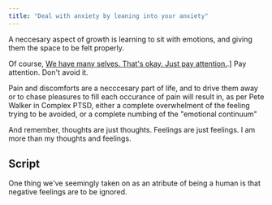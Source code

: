 ```yaml
---
title: "Deal with anxiety by leaning into your anxiety"
---
```


A neccesary aspect of growth is learning to sit with emotions, and giving them the space to be felt properly. 

Of course, [We have many selves. That's okay. Just pay attention.](We%20have%20many%20selves.%20That's%20okay.%20Just%20pay%20attention..md).]  Pay attention. Don't avoid it. 

Pain and discomforts are a necccesary part of life, and to drive them away or to chase pleasures to fill each occurance of pain will result in, as per Pete Walker in Complex PTSD, either a complete overwhelment of the feeling trying to be avoided, or a complete numbing of the "emotional continuum"

And remember, thoughts are just thoughts. Feelings are just feelings. I am more than my thoughts and feelings.

## Script
One thing we've seemingly taken on as an atribute of being a human is that negative feelings are to be ignored. 